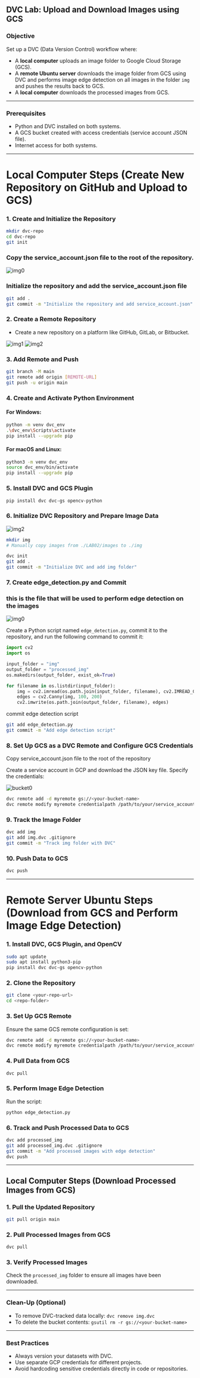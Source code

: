 ## DVC Lab: Upload and Download Images using GCS

### Objective

Set up a DVC (Data Version Control) workflow where:

- A **local computer** uploads an image folder to Google Cloud Storage (GCS).
- A **remote Ubuntu server** downloads the image folder from GCS using DVC and performs image edge detection on all images in the folder `img` and pushes the results back to GCS.
- A **local computer** downloads the processed images from GCS.

---

### Prerequisites

- Python and DVC installed on both systems.
- A GCS bucket created with access credentials (service account JSON file).
- Internet access for both systems.

---

# Local Computer Steps (Create New Repository on GitHub and Upload to GCS)

### 1. Create and Initialize the Repository

```bash
mkdir dvc-repo
cd dvc-repo
git init
```

### Copy the service_account.json file to the root of the repository.

![img0](service_account.png)


### Initialize the repository and add the service_account.json file
```bash
git add .
git commit -m "Initialize the repository and add service_account.json"
```


### 2. Create a Remote Repository

- Create a new repository on a platform like GitHub, GitLab, or Bitbucket.

![img1](1.png)  ![img2](2.png) 



### 3. Add Remote and Push

```bash
git branch -M main
git remote add origin [REMOTE-URL]
git push -u origin main
```

### 4. Create and Activate Python Environment

#### For Windows:

```bash
python -m venv dvc_env
.\dvc_env\Scripts\activate
pip install --upgrade pip
```

#### For macOS and Linux:

```bash
python3 -m venv dvc_env
source dvc_env/bin/activate
pip install --upgrade pip
```

### 5. Install DVC and GCS Plugin

```bash
pip install dvc dvc-gs opencv-python
```

### 6. Initialize DVC Repository and Prepare Image Data 
![img2](3.png) 

```bash
mkdir img
# Manually copy images from ./LAB02/images to ./img

dvc init
git add .
git commit -m "Initialize DVC and add img folder"
```

### 7. Create edge_detection.py and Commit

### this is the file that will be used to perform edge detection on the images
![img0](service_account1.png)

Create a Python script named `edge_detection.py`, commit it to the repository, and run the following command to commit it:

```python
import cv2
import os

input_folder = "img"
output_folder = "processed_img"
os.makedirs(output_folder, exist_ok=True)

for filename in os.listdir(input_folder):
    img = cv2.imread(os.path.join(input_folder, filename), cv2.IMREAD_GRAYSCALE)
    edges = cv2.Canny(img, 100, 200)
    cv2.imwrite(os.path.join(output_folder, filename), edges)
```

commit edge detection script

```bash
git add edge_detection.py
git commit -m "Add edge detection script"
```

### 8. Set Up GCS as a DVC Remote and Configure GCS Credentials

 Copy service_account.json file to the root of the repository



Create a service account in GCP and download the JSON key file. Specify the credentials:

![bucket0](buckets.png)

```bash
dvc remote add -d myremote gs://<your-bucket-name>
dvc remote modify myremote credentialpath /path/to/your/service_account.json
```

### 9. Track the Image Folder

```bash
dvc add img
git add img.dvc .gitignore
git commit -m "Track img folder with DVC"
```

### 10. Push Data to GCS

```bash
dvc push
```

---

# Remote Server Ubuntu Steps (Download from GCS and Perform Image Edge Detection)

### 1. Install DVC, GCS Plugin, and OpenCV

```bash
sudo apt update
sudo apt install python3-pip
pip install dvc dvc-gs opencv-python
```

### 2. Clone the Repository

```bash
git clone <your-repo-url>
cd <repo-folder>
```

### 3. Set Up GCS Remote

Ensure the same GCS remote configuration is set:

```bash
dvc remote add -d myremote gs://<your-bucket-name>
dvc remote modify myremote credentialpath /path/to/your/service_account.json
```

### 4. Pull Data from GCS

```bash
dvc pull
```

### 5. Perform Image Edge Detection

Run the script:

```bash
python edge_detection.py
```

### 6. Track and Push Processed Data to GCS

```bash
dvc add processed_img
git add processed_img.dvc .gitignore
git commit -m "Add processed images with edge detection"
dvc push
```

---

## Local Computer Steps (Download Processed Images from GCS)

### 1. Pull the Updated Repository

```bash
git pull origin main
```

### 2. Pull Processed Images from GCS

```bash
dvc pull
```

### 3. Verify Processed Images

Check the `processed_img` folder to ensure all images have been downloaded.

---

### Clean-Up (Optional)

- To remove DVC-tracked data locally: `dvc remove img.dvc`
- To delete the bucket contents: `gsutil rm -r gs://<your-bucket-name>`

---

### Best Practices

- Always version your datasets with DVC.
- Use separate GCP credentials for different projects.
- Avoid hardcoding sensitive credentials directly in code or repositories.

